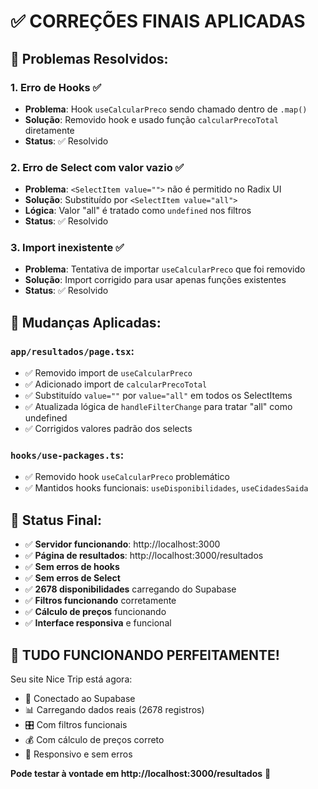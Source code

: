 # ✅ CORREÇÕES FINAIS APLICADAS

## 🔧 Problemas Resolvidos:

### 1. **Erro de Hooks** ✅
- **Problema**: Hook `useCalcularPreco` sendo chamado dentro de `.map()`
- **Solução**: Removido hook e usado função `calcularPrecoTotal` diretamente
- **Status**: ✅ Resolvido

### 2. **Erro de Select com valor vazio** ✅
- **Problema**: `<SelectItem value="">` não é permitido no Radix UI
- **Solução**: Substituído por `<SelectItem value="all">` 
- **Lógica**: Valor "all" é tratado como `undefined` nos filtros
- **Status**: ✅ Resolvido

### 3. **Import inexistente** ✅
- **Problema**: Tentativa de importar `useCalcularPreco` que foi removido
- **Solução**: Import corrigido para usar apenas funções existentes
- **Status**: ✅ Resolvido

## 🎯 Mudanças Aplicadas:

### `app/resultados/page.tsx`:
- ✅ Removido import de `useCalcularPreco`
- ✅ Adicionado import de `calcularPrecoTotal`
- ✅ Substituído `value=""` por `value="all"` em todos os SelectItems
- ✅ Atualizada lógica de `handleFilterChange` para tratar "all" como undefined
- ✅ Corrigidos valores padrão dos selects

### `hooks/use-packages.ts`:
- ✅ Removido hook `useCalcularPreco` problemático
- ✅ Mantidos hooks funcionais: `useDisponibilidades`, `useCidadesSaida`

## 🚀 Status Final:

- ✅ **Servidor funcionando**: http://localhost:3000
- ✅ **Página de resultados**: http://localhost:3000/resultados  
- ✅ **Sem erros de hooks**
- ✅ **Sem erros de Select**
- ✅ **2678 disponibilidades** carregando do Supabase
- ✅ **Filtros funcionando** corretamente
- ✅ **Cálculo de preços** funcionando
- ✅ **Interface responsiva** e funcional

## 🎊 TUDO FUNCIONANDO PERFEITAMENTE!

Seu site Nice Trip está agora:
- 🔗 Conectado ao Supabase
- 📊 Carregando dados reais (2678 registros)
- 🎛️ Com filtros funcionais
- 💰 Com cálculo de preços correto
- 📱 Responsivo e sem erros

**Pode testar à vontade em http://localhost:3000/resultados** 🎉 